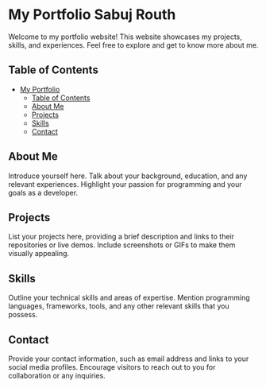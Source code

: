 # My Portfolio Sabuj Routh

Welcome to my portfolio website! This website showcases my projects, skills, and experiences. Feel free to explore and get to know more about me.

## Table of Contents

- [My Portfolio](#my-portfolio)
  - [Table of Contents](#table-of-contents)
  - [About Me](#about-me)
  - [Projects](#projects)
  - [Skills](#skills)
  - [Contact](#contact)

## About Me

Introduce yourself here. Talk about your background, education, and any relevant experiences. Highlight your passion for programming and your goals as a developer.

## Projects

List your projects here, providing a brief description and links to their repositories or live demos. Include screenshots or GIFs to make them visually appealing.

## Skills

Outline your technical skills and areas of expertise. Mention programming languages, frameworks, tools, and any other relevant skills that you possess.

## Contact

Provide your contact information, such as email address and links to your social media profiles. Encourage visitors to reach out to you for collaboration or any inquiries.
